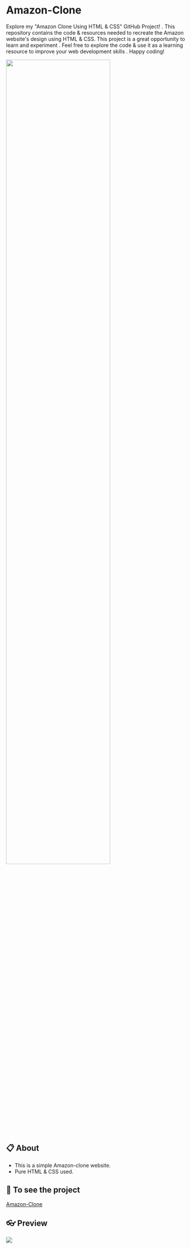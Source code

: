 # Amazon-Clone
Explore my "Amazon Clone Using HTML &amp; CSS" GitHub Project! . This repository contains the code &amp; resources needed to recreate the Amazon website's design using HTML &amp; CSS. This project is a great opportunity to learn and experiment . Feel free to explore the code &amp; use it as a learning resource to improve your web development skills . Happy coding!

<img src="https://github.com/athar-ansari/Amazon-Clone/assets/118714083/9a269be9-1d40-4042-a1f8-c2b145320053.png" width="75%">

## 📋 About
 - This is a simple Amazon-clone website.
 -  Pure HTML & CSS used.

## 🔗 To see the project
[Amazon-Clone](https://athar-ansari.github.io/Amazon-Clone/)

## 👓 Preview
<img src="https://github.com/athar-ansari/Amazon-Clone/assets/118714083/a0b71e72-a6b3-43ca-8768-62b76e7b6e30.gif">
 

